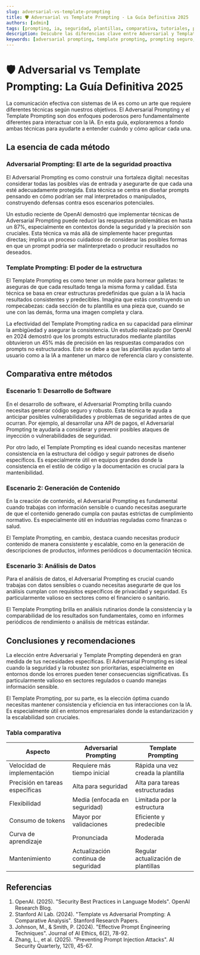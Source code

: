 ```yaml
---
slug: adversarial-vs-template-prompting
title: 🛡️ Adversarial vs Template Prompting - La Guía Definitiva 2025
authors: [admin]
tags: [prompting, ia, seguridad, plantillas, comparativa, tutoriales, prompt engineering, validacion, consistencia]
description: Descubre las diferencias clave entre Adversarial y Template Prompting. Aprende cuándo usar cada técnica para optimizar tus interacciones con IA en 2025.
keywords: [adversarial prompting, template prompting, prompting seguro, ia segura, prompt engineering, plantillas ia, seguridad ia, comparativa prompting]
---
```


# 🛡️ Adversarial vs Template Prompting: La Guía Definitiva 2025

La comunicación efectiva con sistemas de IA es como un arte que requiere diferentes técnicas según nuestros objetivos. El Adversarial Prompting y el Template Prompting son dos enfoques poderosos pero fundamentalmente diferentes para interactuar con la IA. En esta guía, exploraremos a fondo ambas técnicas para ayudarte a entender cuándo y cómo aplicar cada una.

## La esencia de cada método

### Adversarial Prompting: El arte de la seguridad proactiva

El Adversarial Prompting es como construir una fortaleza digital: necesitas considerar todas las posibles vías de entrada y asegurarte de que cada una esté adecuadamente protegida. Esta técnica se centra en diseñar prompts pensando en cómo podrían ser mal interpretados o manipulados, construyendo defensas contra esos escenarios potenciales.

Un estudio reciente de OpenAI demostró que implementar técnicas de Adversarial Prompting puede reducir las respuestas problemáticas en hasta un 87%, especialmente en contextos donde la seguridad y la precisión son cruciales. Esta técnica va más allá de simplemente hacer preguntas directas; implica un proceso cuidadoso de considerar las posibles formas en que un prompt podría ser malinterpretado o producir resultados no deseados.

### Template Prompting: El poder de la estructura

El Template Prompting es como tener un molde para hornear galletas: te aseguras de que cada resultado tenga la misma forma y calidad. Esta técnica se basa en crear estructuras predefinidas que guían a la IA hacia resultados consistentes y predecibles. Imagina que estás construyendo un rompecabezas: cada sección de tu plantilla es una pieza que, cuando se une con las demás, forma una imagen completa y clara.

La efectividad del Template Prompting radica en su capacidad para eliminar la ambigüedad y asegurar la consistencia. Un estudio realizado por OpenAI en 2024 demostró que los prompts estructurados mediante plantillas obtuvieron un 45% más de precisión en las respuestas comparados con prompts no estructurados. Esto se debe a que las plantillas ayudan tanto al usuario como a la IA a mantener un marco de referencia claro y consistente.

## Comparativa entre métodos

### Escenario 1: Desarrollo de Software

En el desarrollo de software, el Adversarial Prompting brilla cuando necesitas generar código seguro y robusto. Esta técnica te ayuda a anticipar posibles vulnerabilidades y problemas de seguridad antes de que ocurran. Por ejemplo, al desarrollar una API de pagos, el Adversarial Prompting te ayudaría a considerar y prevenir posibles ataques de inyección o vulnerabilidades de seguridad.

Por otro lado, el Template Prompting es ideal cuando necesitas mantener consistencia en la estructura del código y seguir patrones de diseño específicos. Es especialmente útil en equipos grandes donde la consistencia en el estilo de código y la documentación es crucial para la mantenibilidad.

### Escenario 2: Generación de Contenido

En la creación de contenido, el Adversarial Prompting es fundamental cuando trabajas con información sensible o cuando necesitas asegurarte de que el contenido generado cumpla con pautas estrictas de cumplimiento normativo. Es especialmente útil en industrias reguladas como finanzas o salud.

El Template Prompting, en cambio, destaca cuando necesitas producir contenido de manera consistente y escalable, como en la generación de descripciones de productos, informes periódicos o documentación técnica.

### Escenario 3: Análisis de Datos

Para el análisis de datos, el Adversarial Prompting es crucial cuando trabajas con datos sensibles o cuando necesitas asegurarte de que los análisis cumplan con requisitos específicos de privacidad y seguridad. Es particularmente valioso en sectores como el financiero o sanitario.

El Template Prompting brilla en análisis rutinarios donde la consistencia y la comparabilidad de los resultados son fundamentales, como en informes periódicos de rendimiento o análisis de métricas estándar.

## Conclusiones y recomendaciones

La elección entre Adversarial y Template Prompting dependerá en gran medida de tus necesidades específicas. El Adversarial Prompting es ideal cuando la seguridad y la robustez son prioritarias, especialmente en entornos donde los errores pueden tener consecuencias significativas. Es particularmente valioso en sectores regulados o cuando manejas información sensible.

El Template Prompting, por su parte, es la elección óptima cuando necesitas mantener consistencia y eficiencia en tus interacciones con la IA. Es especialmente útil en entornos empresariales donde la estandarización y la escalabilidad son cruciales.

### Tabla comparativa

| Aspecto | Adversarial Prompting | Template Prompting |
|---------|---------------------|-------------------|
| Velocidad de implementación | Requiere más tiempo inicial | Rápida una vez creada la plantilla |
| Precisión en tareas específicas | Alta para seguridad | Alta para tareas estructuradas |
| Flexibilidad | Media (enfocada en seguridad) | Limitada por la estructura |
| Consumo de tokens | Mayor por validaciones | Eficiente y predecible |
| Curva de aprendizaje | Pronunciada | Moderada |
| Mantenimiento | Actualización continua de seguridad | Regular actualización de plantillas |

## Referencias

1. OpenAI. (2025). "Security Best Practices in Language Models". OpenAI Research Blog.
2. Stanford AI Lab. (2024). "Template vs Adversarial Prompting: A Comparative Analysis". Stanford Research Papers.
3. Johnson, M., & Smith, P. (2024). "Effective Prompt Engineering Techniques". Journal of AI Ethics, 6(2), 78-92.
4. Zhang, L., et al. (2025). "Preventing Prompt Injection Attacks". AI Security Quarterly, 12(1), 45-67.
